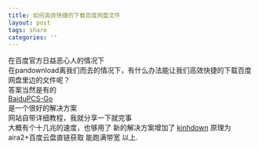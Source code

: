 ```yaml
---
title: 如何高效快捷的下载百度网盘文件
layout: post
tags: share
categories: ''
---
```

在百度官方日益恶心人的情况下  
在pandownload离我们而去的情况下，有什么办法能让我们高效快捷的下载百度网盘里边的文件呢？  
答案当然是有的  
[BaiduPCS-Go](https://gitee.com/mirrors/BaiduPCS-Go)  
是一个很好的解决方案  
网站自带详细教程，我就分享一下就完事  
大概有个十几兆的速度，也够用了 
新的解决方案增加了
[kinhdown](http://kinhdown.kinh.cc/) 
原理为aira2+百度云盘直链获取
能跑满带宽
以上.